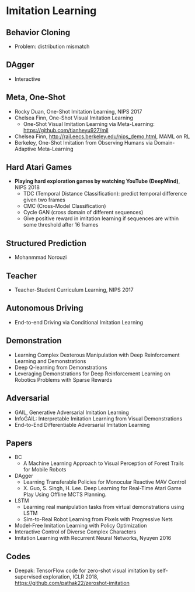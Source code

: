 # Imitation Learning

## Behavior Cloning
- Problem: distribution mismatch

## DAgger
- Interactive

## Meta, One-Shot
- Rocky Duan, One-Shot Imitation Learning, NIPS 2017
- Chelsea Finn, One-Shot Visual Imitation Learning
	- One-Shot Visual Imitation Learning via Meta-Learning: https://github.com/tianheyu927/mil
- Chelsea Finn, http://rail.eecs.berkeley.edu/nips_demo.html, MAML on RL
- Berkeley, One-Shot Imitation from Observing Humans via Domain-Adaptive Meta-Learning

## Hard Atari Games
- **Playing hard exploration games by watching YouTube (DeepMind)**, NIPS 2018
	- TDC (Temporal Distance Classification): predict temporal difference given two frames
	- CMC (Cross-Model Classification)
	- Cycle GAN (cross domain of different sequences)
	- Give positive reward in imitation learning if sequences are within some threshold after 16 frames

## Structured Prediction
- Mohanmmad Norouzi

## Teacher
- Teacher-Student Curriculum Learning, NIPS 2017

## Autonomous Driving
- End-to-end Driving via Conditional Imitation Learning

## Demonstration
- Learning Complex Dexterous Manipulation with Deep Reinforcement Learning and Demonstrations
- Deep Q-learning from Demonstrations
- Leveraging Demonstrations for Deep Reinforcement Learning on Robotics Problems with Sparse Rewards

## Adversarial
- GAIL, Generative Adversarial Imitation Learning
- InfoGAIL: Interpretable Imitation Learning from Visual Demonstrations
- End-to-End Differentiable Adversarial Imitation Learning

## Papers
- BC
	- A Machine Learning Approach to Visual Perception of Forest Trails for Mobile Robots
- DAgger
	- Learning Transferable Policies for Monocular Reactive MAV Control
	- X. Guo, S. Singh, H. Lee. Deep Learning for Real-Time Atari Game Play Using Offline MCTS Planning.
- LSTM
	- Learning real manipulation tasks from virtual demonstrations using LSTM
	- Sim-to-Real Robot Learning from Pixels with Progressive Nets
- Model-Free Imitation Learning with Policy Optimization
- Interactive Control of Diverse Complex Characters
- Imitation Learning with Recurrent Neural Networks, Nyuyen 2016 

## Codes
- Deepak: TensorFlow code for zero-shot visual imitation by self-supervised exploration, ICLR 2018, https://github.com/pathak22/zeroshot-imitation